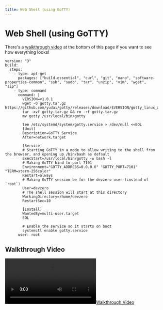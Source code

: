 ```yaml
---
title: Web Shell (using GoTTY)
---
```

# Web Shell (using GoTTY)

There's a [walkthrough video](#walkthrough-video) at the bottom of this page if you want to see how everything looks!

```
version: "3"
build:
  steps:
    - type: apt-get
      packages: ["build-essential", "curl", "git", "nano", "software-properties-common", "ssh", "sudo", "tar", "unzip", "vim", "wget", "zip"]
    - type: command
      command: |
        VERSION=v1.0.1
        wget -O gotty.tar.gz https://github.com/yudai/gotty/releases/download/$VERSION/gotty_linux_amd64.tar.gz
        tar -xvf gotty.tar.gz && rm -rf gotty.tar.gz
        mv gotty /usr/local/bin/gotty

        tee /etc/systemd/system/gotty.service > /dev/null <<EOL
        [Unit]
        Description=GoTTY Service
        After=network.target

        [Service]
        # Starting GoTTY in a mode to allow writing to the shell from the browser, and opening up /bin/bash as default
        ExecStart=/usr/local/bin/gotty -w bash -l
        # Making GoTTY bind to port 7101
        Environment="GOTTY_ADDRESS=0.0.0.0" "GOTTY_PORT=7101" "TERM=xterm-256color"
        Restart=always
        # Making GoTTY session be for the devzero user (instead of `root`)
        User=devzero
        # The shell session will start at this directory
        WorkingDirectory=/home/devzero
        RestartSec=10

        [Install]
        WantedBy=multi-user.target
        EOL

        # Enable the service so it starts on boot
        systemctl enable gotty.service
      user: root
```

## Walkthrough Video

[![Walkthrough Video](https://devzero.b-cdn.net/Web%20shell.mp4)](https://devzero.b-cdn.net/Web%20shell.mp4)
